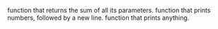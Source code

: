function that returns the sum of all its parameters.
function that prints numbers, followed by a new line.
function that prints anything.